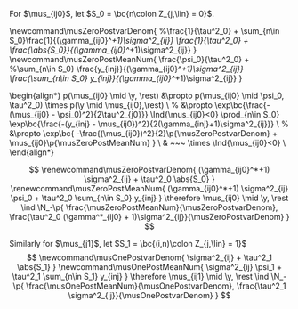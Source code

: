 For $\mus_{ij0}$, let $S_0 = \bc{n\colon Z_{j,\lin} = 0}$.

\newcommand\musZeroPostvarDenom{
  %\frac{1}{\tau^2_0} + \sum_{n\in S_0}\frac{1}{(\gamma_{ij0}^*+1)\sigma^2_{ij}}
  \frac{1}{\tau^2_0} + \frac{\abs{S_0}}{(\gamma_{ij0}^*+1)\sigma^2_{ij}}
}
\newcommand\musZeroPostMeanNum{
  \frac{\psi_0}{\tau^2_0} + 
  %\sum_{n\in S_0} \frac{y_{inj}}{(\gamma_{ij0}^*+1)\sigma^2_{ij}}
  \frac{\sum_{n\in S_0} y_{inj}}{(\gamma_{ij0}^*+1)\sigma^2_{ij}}
}

\begin{align*}
p(\mus_{ij0} \mid \y, \rest) &\propto 
p(\mus_{ij0} \mid \psi_0, \tau^2_0) \times p(\y \mid \mus_{ij0},\rest) \\
%
&\propto
\exp\bc{\frac{-(\mus_{ij0} - \psi_0)^2}{2\tau^2_{j0}}} \Ind{\mus_{ij0}<0}
\prod_{n\in S_0} \exp\bc{\frac{-(y_{inj} - \mus_{ij0})^2}{2(\gamma_{inj}+1)\sigma^2_{ij}}} \\
%
&\propto
\exp\bc{
  -\frac{(\mus_{ij0})^2}{2}\p{\musZeroPostvarDenom} + 
  \mus_{ij0}\p{\musZeroPostMeanNum}
} \\ 
& ~~~ \times \Ind{\mus_{ij0}<0} \\
\end{align*}

$$
\renewcommand\musZeroPostvarDenom{
  (\gamma_{ij0}^*+1) \sigma^2_{ij} + \tau^2_0 \abs{S_0}
}
\renewcommand\musZeroPostMeanNum{
  (\gamma_{ij0}^*+1) \sigma^2_{ij} \psi_0 + 
  \tau^2_0 \sum_{n\in S_0} y_{inj}
}
\therefore \mus_{ij0} \mid \y, \rest \ind \N_-\p{
  \frac{\musZeroPostMeanNum}{\musZeroPostvarDenom},
  \frac{\tau^2_0 (\gamma^*_{ij0} + 1)\sigma^2_{ij}}{\musZeroPostvarDenom}
}
$$

Similarly for $\mus_{j1}$, let $S_1 = \bc{(i,n)\colon Z_{j,\lin} = 1}$
$$
\newcommand\musOnePostvarDenom{
  \sigma^2_{ij} + \tau^2_1 \abs{S_1}
}
\newcommand\musOnePostMeanNum{
  \sigma^2_{ij} \psi_1 + 
  \tau^2_1 \sum_{n\in S_1} y_{inj}
}
\therefore \mus_{ij1} \mid \y, \rest \ind \N_-\p{
  \frac{\musOnePostMeanNum}{\musOnePostvarDenom},
  \frac{\tau^2_1 \sigma^2_{ij}}{\musOnePostvarDenom}
}
$$
